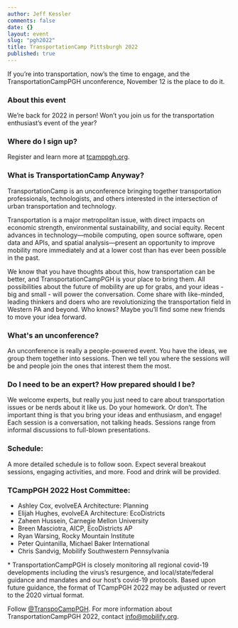 ```yaml
---
author: Jeff Kessler
comments: false
date: {}
layout: event
slug: "pgh2022"
title: TransportationCamp Pittsburgh 2022
published: true
---
```



If you’re into transportation, now’s the time to engage, and the TransportationCampPGH unconference, November 12 is the place to do it.

### About this event
We’re back for 2022 in person! Won’t you join us for the transportation enthusiast’s event of the year?

### Where do I sign up?
Register and learn more at [tcamppgh.org](tcamppgh.org).

### What is TransportationCamp Anyway?
TransportationCamp is an unconference bringing together transportation professionals, technologists, and others interested in the intersection of urban transportation and technology.

Transportation is a major metropolitan issue, with direct impacts on economic strength, environmental sustainability, and social equity. Recent advances in technology—mobile computing, open source software, open data and APIs, and spatial analysis—present an opportunity to improve mobility more immediately and at a lower cost than has ever been possible in the past.

We know that you have thoughts about this, how transportation can be better, and TransportationCampPGH is your place to bring them. All possibilities about the future of mobility are up for grabs, and your ideas - big and small - will power the conversation. Come share with like-minded, leading thinkers and doers who are revolutionizing the transportation field in Western PA and beyond. Who knows? Maybe you’ll find some new friends to move your idea forward.

### What's an unconference?
An unconference is really a people-powered event. You have the ideas, we group them together into sessions. Then we tell you where the sessions will be and people join the ones that interest them the most.

### Do I need to be an expert? How prepared should I be?
We welcome experts, but really you just need to care about transportation issues or be nerds about it like us. Do your homework. Or don’t. The important thing is that you bring your ideas and enthusiasm, and engage! Each session is a conversation, not talking heads. Sessions range from informal discussions to full-blown presentations.

### Schedule:
A more detailed schedule is to follow soon. Expect several breakout sessions, engaging activities, and more. Food and drink will be provided.

### TCampPGH 2022 Host Committee:
- Ashley Cox, evolveEA Architecture: Planning
- Elijah Hughes, evolveEA Architecture: EcoDistricts
- Zaheen Hussein, Carnegie Mellon University
- Breen Masciotra, AICP, EcoDistricts AP
- Ryan Warsing, Rocky Mountain Institute
- Peter Quintanilla, Michael Baker International
- Chris Sandvig, Mobilify Southwestern Pennsylvania

\* TransportationCampPGH is closely monitoring all regional covid-19 developments including the virus’s resurgence, and local/state/federal guidance and mandates and our host’s covid-19 protocols. Based upon future guidance, the format of TCampPGH 2022 may be adjusted or revert to the 2020 virtual format.


Follow [@TranspoCampPGH](https://twitter.com/TranspoCampPGH). For more information about TransportationCampPGH 2022, contact info@mobilify.org.
